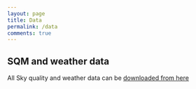 ```yaml
---
layout: page
title: Data
permalink: /data
comments: true
---
```

## SQM and weather data

All Sky quality and weather data can be [downloaded from here](https://github.com/dokeeffe/bh-observatory-data/tree/master/datasets)


